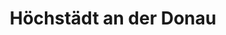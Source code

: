 ---
title: Höchstädt an der Donau
url: /hoechstaedt-an-der-donau/
latitude: 48.611
longitude: 10.565
---